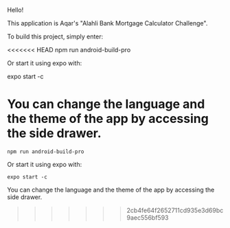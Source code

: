 Hello! 

This application is Aqar's "Alahli Bank Mortgage Calculator Challenge".

To build this project, simply enter: 

<<<<<<< HEAD
npm run android-build-pro

Or start it using expo with: 

expo start -c

You can change the language and the theme of the app by accessing the side drawer. 
=======
`npm run android-build-pro`

Or start it using expo with: 

`expo start -c`

You can change the language and the theme of the app by accessing the side drawer. 
>>>>>>> 2cb4fe64f2652711cd935e3d69bc9aec556bf593
